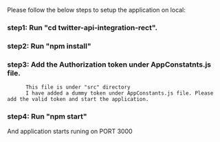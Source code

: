 Please follow the below steps to setup the application on local:

### step1: Run "cd twitter-api-integration-rect".
### step2: Run "npm install"
### step3: Add the Authorization token under AppConstatnts.js file.
          This file is under "src" directory
          I have added a dummy token under AppConstants.js file. Please add the valid token and start the application.
### step4: Run "npm start"

And application starts runing on PORT 3000
